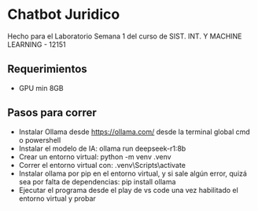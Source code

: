 # Chatbot Juridico
Hecho para el Laboratorio Semana 1 del curso de SIST. INT. Y MACHINE LEARNING - 12151

## Requerimientos
- GPU min 8GB 

## Pasos para correr
- Instalar Ollama desde https://ollama.com/ desde la terminal global cmd o powershell
- Instalar el modelo de IA: ollama run deepseek-r1:8b
- Crear un entorno virtual: python -m venv .venv
- Correr el entorno virtual con: .venv\Scripts\activate
- Instalar ollama por pip en el entorno virtual, y si sale algún error, quizá sea por falta de dependencias: pip install ollama
- Ejecutar el programa desde el play de vs code una vez habilitado el entorno virtual y probar
